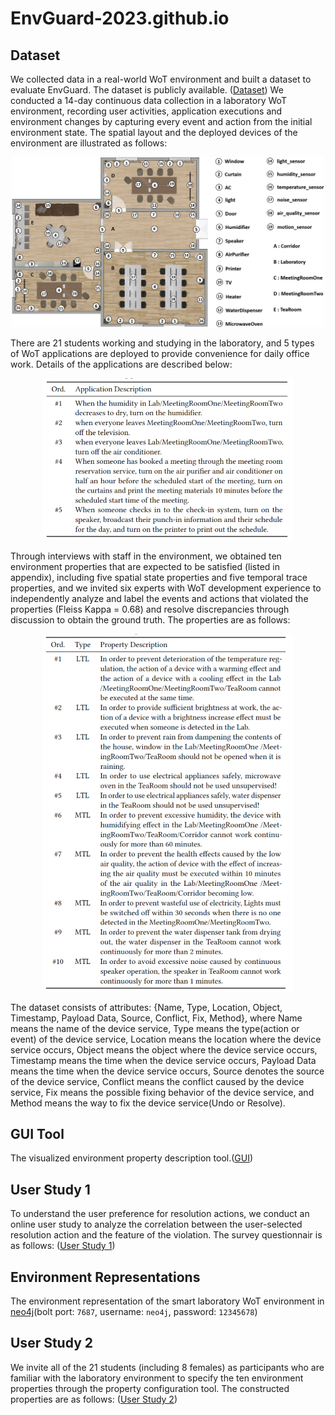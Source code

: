 # EnvGuard-2023.github.io


## Dataset
We collected data in a real-world WoT environment and built a dataset to evaluate EnvGuard. The dataset is publicly available.
([Dataset](https://github.com/EnvGuard-2023/EnvGuard-2023.github.io/tree/master/dataset))
We conducted a 14-day continuous data collection in a laboratory WoT environment, recording user activities, application executions and environment changes by capturing every event and action from the initial environment state. The spatial layout and the deployed devices of the environment are illustrated as follows:
<div align=center><img width="500" src="https://raw.githubusercontent.com/EnvGuard-2023/EnvGuard-2023.github.io/master/images/layout.png"/></div>
<!-- <img src="https://github.com/EnvGuard-2023/EnvGuard-2023.github.io/blob/master/images/layout.png" width="500px"> -->
<!-- ![layout](https://github.com/EnvGuard-2023/EnvGuard-2023.github.io/blob/master/images/layout.png) -->

There are 21 students working and studying in the laboratory, and 5 types of WoT applications are deployed to provide convenience for daily office work. Details of the applications are described below:
<div align=center><img width="400" src="https://raw.githubusercontent.com/EnvGuard-2023/EnvGuard-2023.github.io/master/images/application.png"/></div>
<!-- <img src="https://github.com/EnvGuard-2023/EnvGuard-2023.github.io/blob/master/images/application.png" width="400px"> -->
<!-- ![application](https://github.com/EnvGuard-2023/EnvGuard-2023.github.io/blob/master/images/application.png) -->

Through interviews with staff in the environment, we obtained ten environment properties that are expected to be satisfied (listed in appendix), including five spatial state properties and five temporal trace properties, and we invited six experts with WoT development experience to independently analyze and label the events and actions that violated the properties (Fleiss Kappa = 0.68) and resolve discrepancies through discussion to obtain the ground truth. The properties are as follows:
<div align=center><img width="400" src="https://raw.githubusercontent.com/EnvGuard-2023/EnvGuard-2023.github.io/master/images/propertys.png"/></div>
<!-- <img src="https://github.com/EnvGuard-2023/EnvGuard-2023.github.io/blob/master/images/propertys.png" width="400px"> -->
<!-- ![propertys](https://github.com/EnvGuard-2023/EnvGuard-2023.github.io/blob/master/images/propertys.png) -->

The dataset consists of attributes: {Name, Type, Location, Object, Timestamp, Payload Data, Source, Conflict, Fix, Method}, where Name means the name of the device service, Type means the type(action or event) of the device service, Location means the location where the device service occurs, Object means the object where the device service occurs, Timestamp means the time when the device service occurs, Payload Data means the time when the device service occurs, Source denotes the source of the device service, Conflict means the conflict caused by the device service, Fix means the possible fixing behavior of the device service, and Method means the way to fix the device service(Undo or Resolve).

## GUI Tool
The visualized environment property description tool.([GUI](http://47.101.169.122:9033/))

## User Study 1
To understand the user preference for resolution actions, we conduct an online user study to analyze the correlation between the user-selected resolution action and the feature of the violation. The survey questionnair is as follows:
([User Study 1](https://github.com/EnvGuard-2023/EnvGuard-2023.github.io/blob/master/user-study/survey.docx))
<!-- A study of user preferences for violation repair in WoT systems.([link](https://github.com/EnvGuard-2023/EnvGuard-2023.github.io/blob/master/user-study/survey.docx)) -->

## Environment Representations
The environment representation of the smart laboratory WoT environment in [neo4j](http://47.101.169.122:7474/browser/)(bolt port: `7687`, username: `neo4j`, password: `12345678`)

## User Study 2
We invite all of the 21 students (including 8 females) as participants who are familiar with the laboratory environment to specify the ten environment properties through the property configuration tool. The constructed properties are as follows:
([User Study 2](https://github.com/EnvGuard-2023/EnvGuard-2023.github.io/blob/master/user-study/user_study.json))
<!-- Properties of environments built by participants using visualisation development tools in usability user studies.([link](https://github.com/EnvGuard-2023/EnvGuard-2023.github.io/blob/master/user-study/user_study.json)) -->

